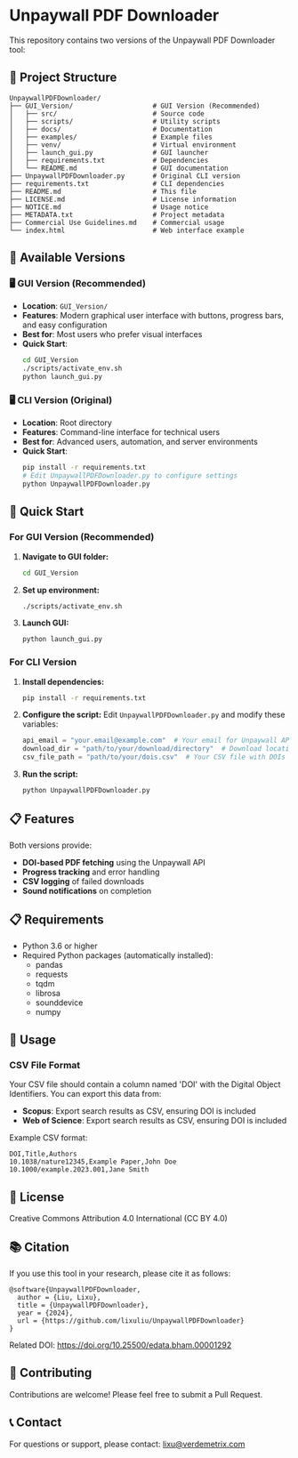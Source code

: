 # Unpaywall PDF Downloader

This repository contains two versions of the Unpaywall PDF Downloader tool:

## 📁 Project Structure

```
UnpaywallPDFDownloader/
├── GUI_Version/                    # GUI Version (Recommended)
│   ├── src/                        # Source code
│   ├── scripts/                    # Utility scripts
│   ├── docs/                       # Documentation
│   ├── examples/                   # Example files
│   ├── venv/                       # Virtual environment
│   ├── launch_gui.py               # GUI launcher
│   ├── requirements.txt            # Dependencies
│   └── README.md                   # GUI documentation
├── UnpaywallPDFDownloader.py       # Original CLI version
├── requirements.txt                # CLI dependencies
├── README.md                       # This file
├── LICENSE.md                      # License information
├── NOTICE.md                       # Usage notice
├── METADATA.txt                    # Project metadata
├── Commercial Use Guidelines.md    # Commercial usage
└── index.html                      # Web interface example
```

## 🎯 Available Versions

### 🖥️ GUI Version (Recommended)

- **Location**: `GUI_Version/`
- **Features**: Modern graphical user interface with buttons, progress bars, and easy configuration
- **Best for**: Most users who prefer visual interfaces
- **Quick Start**:
  ```bash
  cd GUI_Version
  ./scripts/activate_env.sh
  python launch_gui.py
  ```

### 🖥️ CLI Version (Original)

- **Location**: Root directory
- **Features**: Command-line interface for technical users
- **Best for**: Advanced users, automation, and server environments
- **Quick Start**:
  ```bash
  pip install -r requirements.txt
  # Edit UnpaywallPDFDownloader.py to configure settings
  python UnpaywallPDFDownloader.py
  ```

## 🚀 Quick Start

### For GUI Version (Recommended)

1. **Navigate to GUI folder:**

   ```bash
   cd GUI_Version
   ```

2. **Set up environment:**

   ```bash
   ./scripts/activate_env.sh
   ```

3. **Launch GUI:**
   ```bash
   python launch_gui.py
   ```

### For CLI Version

1. **Install dependencies:**

   ```bash
   pip install -r requirements.txt
   ```

2. **Configure the script:**
   Edit `UnpaywallPDFDownloader.py` and modify these variables:

   ```python
   api_email = "your.email@example.com"  # Your email for Unpaywall API
   download_dir = "path/to/your/download/directory"  # Download location
   csv_file_path = "path/to/your/dois.csv"  # Your CSV file with DOIs
   ```

3. **Run the script:**
   ```bash
   python UnpaywallPDFDownloader.py
   ```

## 📋 Features

Both versions provide:

- **DOI-based PDF fetching** using the Unpaywall API
- **Progress tracking** and error handling
- **CSV logging** of failed downloads
- **Sound notifications** on completion

## 📋 Requirements

- Python 3.6 or higher
- Required Python packages (automatically installed):
  - pandas
  - requests
  - tqdm
  - librosa
  - sounddevice
  - numpy

## 📖 Usage

### CSV File Format

Your CSV file should contain a column named 'DOI' with the Digital Object Identifiers. You can export this data from:

- **Scopus**: Export search results as CSV, ensuring DOI is included
- **Web of Science**: Export search results as CSV, ensuring DOI is included

Example CSV format:

```csv
DOI,Title,Authors
10.1038/nature12345,Example Paper,John Doe
10.1000/example.2023.001,Jane Smith
```

## 📄 License

Creative Commons Attribution 4.0 International (CC BY 4.0)

## 📚 Citation

If you use this tool in your research, please cite it as follows:

```
@software{UnpaywallPDFDownloader,
  author = {Liu, Lixu},
  title = {UnpaywallPDFDownloader},
  year = {2024},
  url = {https://github.com/lixuliu/UnpaywallPDFDownloader}
}
```

Related DOI: https://doi.org/10.25500/edata.bham.00001292

## 🤝 Contributing

Contributions are welcome! Please feel free to submit a Pull Request.

## 📞 Contact

For questions or support, please contact: lixu@verdemetrix.com
